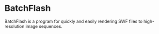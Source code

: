 BatchFlash
==========

BatchFlash is a program for quickly and easily rendering SWF files to high-resolution image sequences.